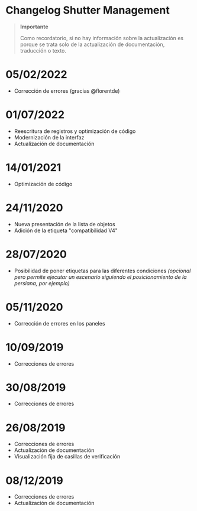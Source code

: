 # Changelog Shutter Management

>**Importante**
>
>Como recordatorio, si no hay información sobre la actualización es porque se trata solo de la actualización de documentación, traducción o texto.

# 05/02/2022

- Corrección de errores (gracias @florentde)

# 01/07/2022

- Reescritura de registros y optimización de código
- Modernización de la interfaz
- Actualización de documentación

# 14/01/2021

- Optimización de código

# 24/11/2020

- Nueva presentación de la lista de objetos
- Adición de la etiqueta "compatibilidad V4"

# 28/07/2020

- Posibilidad de poner etiquetas para las diferentes condiciones *(opcional pero permite ejecutar un escenario siguiendo el posicionamiento de la persiana, por ejemplo)*

# 05/11/2020

- Corrección de errores en los paneles

# 10/09/2019

- Correcciones de errores

# 30/08/2019

- Correcciones de errores

# 26/08/2019

- Correcciones de errores
- Actualización de documentación
- Visualización fija de casillas de verificación

# 08/12/2019

- Correcciones de errores
- Actualización de documentación
